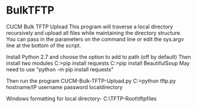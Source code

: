 # BulkTFTP
CUCM Bulk TFTP Upload
This program will traverse a local directory recursively and upload 
all files while maintaining the directory structure.
You can pass in the parameters on the command line or edit the
sys.argv line at the bottom of the script.

Install Python 2.7 and choose the option to add to path (off by default)
Then install two modules
C:\>pip install requests
C:\>pip install BeautifulSoup
May need to use "python -m pip install requests"

Then run the program CUCM-Bulk-TFTP-Upload.py
C:\>python tftp.py hostname/IP username password localdirectory

Windows formatting for local directory- C:\\TFTP-Root\\tftpfiles
